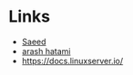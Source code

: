 # Links

* [Saeed](https://bostandoust.com/)
* [arash hatami](https://arash-hatami.ir/)
* https://docs.linuxserver.io/
